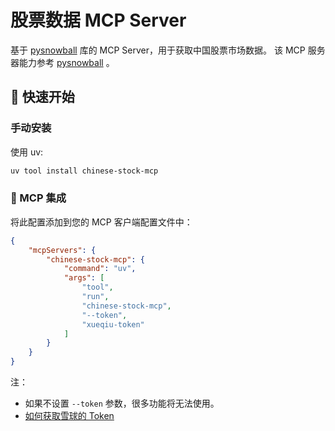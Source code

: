 # 股票数据 MCP Server

基于 [pysnowball](https://github.com/uname-yang/pysnowball) 库的 MCP Server，用于获取中国股票市场数据。
该 MCP 服务器能力参考 [pysnowball](https://github.com/uname-yang/pysnowball) 。

## 🚀 快速开始

### 手动安装
使用 uv:

```bash
uv tool install chinese-stock-mcp
```

### 🔌 MCP 集成

将此配置添加到您的 MCP 客户端配置文件中：

```json
{
    "mcpServers": {
        "chinese-stock-mcp": {
            "command": "uv",
            "args": [
                "tool",
                "run",
                "chinese-stock-mcp",
                "--token",
                "xueqiu-token"
            ]
        }
    }
}
```

注：
  - 如果不设置 `--token` 参数，很多功能将无法使用。 
  - [如何获取雪球的 Token](https://blog.crackcreed.com/diy-xue-qiu-app-shu-ju-api/)

